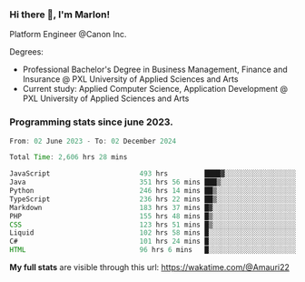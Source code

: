 
### Hi there 👋, I'm Marlon!

Platform Engineer @Canon Inc.

Degrees: 
- Professional Bachelor's Degree in Business Management, Finance and Insurance @ PXL University of Applied Sciences and Arts
- Current study: Applied Computer Science, Application Development @ PXL University of Applied Sciences and Arts

### Programming stats since june 2023.
<!--START_SECTION:waka-->

```java
From: 02 June 2023 - To: 02 December 2024

Total Time: 2,606 hrs 28 mins

JavaScript                      493 hrs         ████▓░░░░░░░░░░░░░░░░░░░░   18.58 %
Java                            351 hrs 56 mins ███▒░░░░░░░░░░░░░░░░░░░░░   13.26 %
Python                          246 hrs 14 mins ██▒░░░░░░░░░░░░░░░░░░░░░░   09.28 %
TypeScript                      236 hrs 22 mins ██▒░░░░░░░░░░░░░░░░░░░░░░   08.91 %
Markdown                        183 hrs 37 mins █▓░░░░░░░░░░░░░░░░░░░░░░░   06.92 %
PHP                             155 hrs 48 mins █▒░░░░░░░░░░░░░░░░░░░░░░░   05.87 %
CSS                             123 hrs 51 mins █▒░░░░░░░░░░░░░░░░░░░░░░░   04.67 %
Liquid                          102 hrs 58 mins █░░░░░░░░░░░░░░░░░░░░░░░░   03.88 %
C#                              101 hrs 24 mins █░░░░░░░░░░░░░░░░░░░░░░░░   03.82 %
HTML                            96 hrs 6 mins   █░░░░░░░░░░░░░░░░░░░░░░░░   03.62 %
```

<!--END_SECTION:waka-->
**My full stats** are visible through this url: https://wakatime.com/@Amauri22
